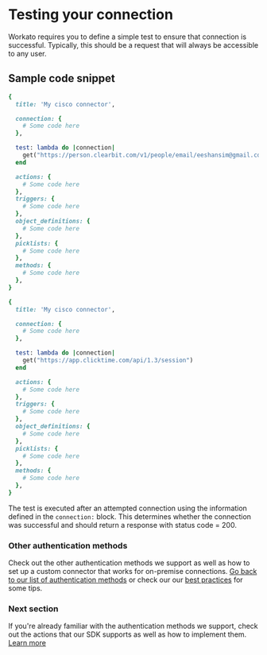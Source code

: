 # Testing your connection
Workato requires you to define a simple test to ensure that connection is successful. Typically, this should be a request that will always be accessible to any user.

## Sample code snippet
```ruby
{
  title: 'My cisco connector',

  connection: {
    # Some code here
  },

  test: lambda do |connection|
    get("https://person.clearbit.com/v1/people/email/eeshansim@gmail.com")
  end

  actions: {
    # Some code here
  },
  triggers: {
    # Some code here
  },
  object_definitions: {
    # Some code here
  },
  picklists: {
    # Some code here
  },
  methods: {
    # Some code here
  },
}
```

```ruby
{
  title: 'My cisco connector',

  connection: {
    # Some code here
  },

  test: lambda do |connection|
    get("https://app.clicktime.com/api/1.3/session")
  end

  actions: {
    # Some code here
  },
  triggers: {
    # Some code here
  },
  object_definitions: {
    # Some code here
  },
  picklists: {
    # Some code here
  },
  methods: {
    # Some code here
  },
}
```
The test is executed after an attempted connection using the information defined in the `connection:` block. This determines whether the connection was successful and should return a response with status code = 200.

### Other authentication methods
Check out the other authentication methods we support as well as how to set up a custom connector that works for on-premise connections. [Go back to our list of authentication methods](/developing-connectors/sdk-2/authentication.md) or check our our [best practices](/developing-connectors/sdk-2/best-practices.md) for some tips.

### Next section
If you're already familiar with the authentication methods we support, check out the actions that our SDK supports as well as how to implement them. [Learn more](/developing-connectors/sdk-2/action.md)
